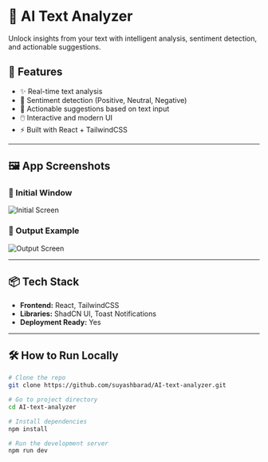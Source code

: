 # 🧠 AI Text Analyzer

Unlock insights from your text with intelligent analysis, sentiment detection, and actionable suggestions.

## 🚀 Features

- ✨ Real-time text analysis
- 🧠 Sentiment detection (Positive, Neutral, Negative)
- 📌 Actionable suggestions based on text input
- 🖱️ Interactive and modern UI
- ⚡ Built with React + TailwindCSS

---

## 🖼️ App Screenshots

### 🔹 Initial Window

![Initial Screen](assets/initial.jpg)

### 🔹 Output Example

![Output Screen](assets/output.jpg)

---

## 📦 Tech Stack

- **Frontend:** React, TailwindCSS
- **Libraries:** ShadCN UI, Toast Notifications
- **Deployment Ready:** Yes

---

## 🛠️ How to Run Locally

```bash
# Clone the repo
git clone https://github.com/suyashbarad/AI-text-analyzer.git

# Go to project directory
cd AI-text-analyzer

# Install dependencies
npm install

# Run the development server
npm run dev
